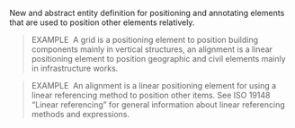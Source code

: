 New and abstract entity definition for positioning and annotating elements that are used to position other elements relatively.

> EXAMPLE&nbsp; A grid is a positioning element to position building components mainly in vertical structures, an alignment is a linear positioning element to position geographic and civil elements mainly in infrastructure works.

> EXAMPLE&nbsp; An alignment is a linear positioning element for using a linear referencing method to position other items. See ISO 19148 “Linear referencing” for general information about linear referencing methods and expressions.
